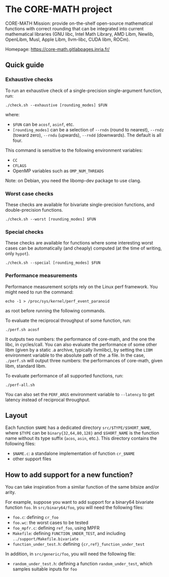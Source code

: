 # The CORE-MATH project

CORE-MATH Mission: provide on-the-shelf open-source mathematical
functions with correct rounding that can be integrated into current
mathematical libraries (GNU libc, Intel Math Library, AMD Libm,
Newlib, OpenLibm, Musl, Apple Libm, llvm-libc, CUDA libm, ROCm).

Homepage: https://core-math.gitlabpages.inria.fr/


## Quick guide

### Exhaustive checks

To run an exhaustive check of a single-precision single-argument
function, run:

    ./check.sh --exhaustive [rounding_modes] $FUN

where:
- `$FUN` can be `acosf`, `asinf`, etc.
- `[rounding_modes]` can be a selection of `--rndn` (round to
  nearest), `--rndz` (toward zero), `--rndu` (upwards), `--rndd`
  (downwards). The default is all four.

This command is sensitive to the following environment variables:
- `CC`
- `CFLAGS`
- OpenMP variables such as `OMP_NUM_THREADS`

Note: on Debian, you need the libomp-dev package to use clang.

### Worst case checks

These checks are available for bivariate single-precision functions,
and double-precision functions.

    ./check.sh --worst [rounding_modes] $FUN

### Special checks

These checks are available for functions where some interesting worst
cases can be automatically (and cheaply) computed (at the time of
writing, only `hypot`).

    ./check.sh --special [rounding_modes] $FUN

### Performance measurements

Performance measurement scripts rely on the Linux perf framework. You
might need to run the command:

    echo -1 > /proc/sys/kernel/perf_event_paranoid

as root before running the following commands.

To evaluate the reciprocal throughput of some function, run:

    ./perf.sh acosf

It outputs two numbers: the performance of core-math, and the one the
libc, in cycles/call. You can also evaluate the performance of some
other libm (given by a static .a archive, typically llvmlibc), by
setting the `LIBM` environment variable to the absolute path of the .a
file. In the case, `./perf.sh` will output three numbers: the
performances of core-math, given libm, standard libm.

To evaluate performance of all supported functions, run:

    ./perf-all.sh

You can also set the `PERF_ARGS` environment variable to `--latency`
to get latency instead of reciprocal throughput.


## Layout

Each function `$NAME` has a dedicated directory
`src/$TYPE/$SHORT_NAME`, where `$TYPE` can be `binary{32,64,80,128}`
and `$SHORT_NAME` is the function name without its type suffix
(`acos`, `asin`, etc.). This directory contains the following files:
- `$NAME.c`: a standalone implementation of function `cr_$NAME`
- other support files


## How to add support for a new function?

You can take inspiration from a similar function of the same bitsize
and/or arity.

For example, suppose you want to add support for a binary64 bivariate
function `foo`. In `src/binary64/foo`, you will need the following
files:
- `foo.c`: defining `cr_foo`
- `foo.wc`: the worst cases to be tested
- `foo_mpfr.c`: defining `ref_foo`, using MPFR
- `Makefile`: defining `FUNCTION_UNDER_TEST`, and including `../support/Makefile.bivariate`
- `function_under_test.h`: defining `{cr,ref}_function_under_test`

In addition, in `src/generic/foo`, you will need the following file:
- `random_under_test.h`: defining a function `random_under_test`,
  which samples suitable inputs for `foo`
